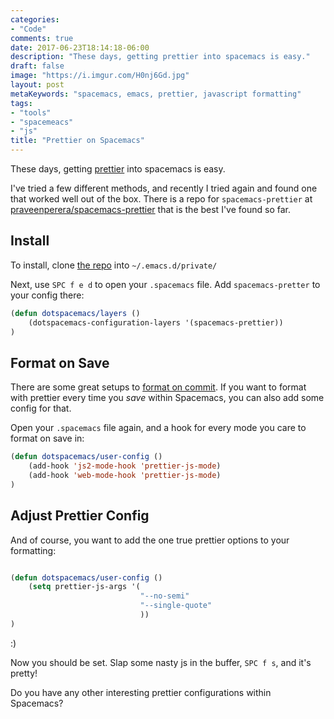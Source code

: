 ```yaml
---
categories:
- "Code"
comments: true
date: 2017-06-23T18:14:18-06:00
description: "These days, getting prettier into spacemacs is easy."
draft: false
image: "https://i.imgur.com/H0nj6Gd.jpg"
layout: post
metaKeywords: "spacemacs, emacs, prettier, javascript formatting"
tags:
- "tools"
- "spacemeacs"
- "js"
title: "Prettier on Spacemacs"
---
```


These days, getting [prettier](https://github.com/prettier/prettier) into spacemacs is easy.

<!--more-->

I've tried a few different methods, and recently I tried again and found one that worked well out of the box.  There is a repo for `spacemacs-prettier` at [praveenperera/spacemacs-prettier](https://github.com/praveenperera/spacemacs-prettier) that is the best I've found so far.

## Install

To install, clone [the repo](https://github.com/praveenperera/spacemacs-prettier) into `~/.emacs.d/private/`

Next, use `SPC f e d` to open your `.spacemacs` file.  Add `spacemacs-pretter` to your config there:

```lisp
(defun dotspacemacs/layers ()
    (dotspacemacs-configuration-layers '(spacemacs-prettier))
)
```

## Format on Save

There are some great setups to [format on commit](https://jaketrent.com/post/format-javascript-with-prettier/).  If you want to format with prettier every time you *save* within Spacemacs, you can also add some config for that.

Open your `.spacemacs` file again, and a hook for every mode you care to format on save in:

```lisp
(defun dotspacemacs/user-config ()
    (add-hook 'js2-mode-hook 'prettier-js-mode)
    (add-hook 'web-mode-hook 'prettier-js-mode)
)
```

## Adjust Prettier Config

And of course, you want to add the one true prettier options to your formatting:

```lisp

(defun dotspacemacs/user-config ()
    (setq prettier-js-args '(
                             "--no-semi"
                             "--single-quote"
                             ))
)
```

:) 

Now you should be set.  Slap some nasty js in the buffer, `SPC f s`, and it's pretty!

Do you have any other interesting prettier configurations within Spacemacs?
